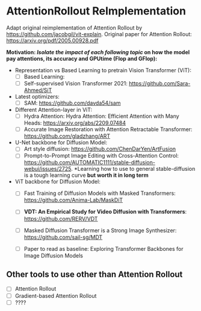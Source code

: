 # AttentionRollout ReImplementation
Adapt original reimplementation of Attention Rollout by https://github.com/jacobgil/vit-explain.
Original paper for Attention Rollout: https://arxiv.org/pdf/2005.00928.pdf 

**Motivation: ***Isolate the impact of each following topic*** on how the model pay attentions, its accuracy and GPUtime (Flop and GFlop):**

- Representation vs Based Learning to pretrain Vision Transformer (ViT):
     - [ ] Based Learning:
     - [ ] Self-supervised Vision Transformer 2021: https://github.com/Sara-Ahmed/SiT
           
- Latest optimizers:
     - [ ] SAM: https://github.com/davda54/sam 

- Different Attention-layer in ViT:
     - [ ] Hydra Attention: Hydra Attention: Efficient Attention with Many Heads: https://arxiv.org/abs/2209.07484 
     - [ ] Accurate Image Restoration with Attention Retractable Transformer: https://github.com/gladzhang/ART

- U-Net backbone for Diffusion Model:
     - [ ] Art style diffusion: https://github.com/ChenDarYen/ArtFusion
     - [ ] Prompt-to-Prompt Image Editing with Cross-Attention Control: https://github.com/AUTOMATIC1111/stable-diffusion-webui/issues/2725. *Learning how to use to general stable-diffusion is a tough learning curve **but worth it in long term**

- ViT backbone for Diffusion Model:
     - [ ] Fast Training of Diffusion Models with Masked Transformers: https://github.com/Anima-Lab/MaskDiT
     - [ ] **VDT: An Empirical Study for Video Diffusion with Transformers**: https://github.com/RERV/VDT
     - [ ] Masked Diffusion Transformer is a Strong Image Synthesizer: https://github.com/sail-sg/MDT
     - [ ] Paper to read as baseline: Exploring Transformer Backbones for Image Diffusion Models


## Other tools to use other than Attention Rollout ##
- [ ] Attention Rollout
- [ ] Gradient-based Attention Rollout
- [ ] ????
